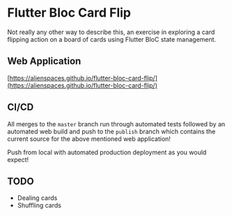 # Flutter Bloc Card Flip

Not really any other way to describe this, an exercise in exploring a card flipping action on a board of cards using Flutter BloC state management.

## Web Application

[https://alienspaces.github.io/flutter-bloc-card-flip/](https://alienspaces.github.io/flutter-bloc-card-flip/)

## CI/CD

All merges to the `master` branch run through automated tests followed by an automated web build and push to the `publish` branch which contains the current source for the above mentioned web application!

Push from local with automated production deployment as you would expect!

## TODO

- Dealing cards
- Shuffling cards
